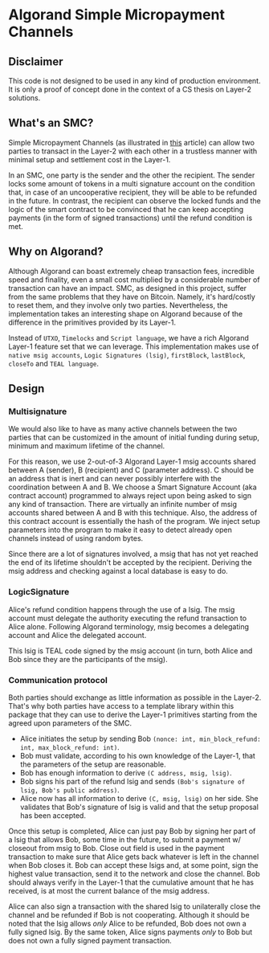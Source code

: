 # Algorand Simple Micropayment Channels

## Disclaimer
This code is not designed to be used in any kind of production environment.
It is only a proof of concept done in the context of a CS thesis on Layer-2 solutions.

## What's an SMC?
Simple Micropayment Channels (as illustrated in [this](https://doi.org/10.1007/978-3-319-21741-3_1) article) can allow
two parties to transact in the Layer-2 with each other in a trustless manner with minimal setup and settlement
cost in the Layer-1.

In an SMC, one party is the sender and the other the recipient.
The sender locks some amount of tokens in a multi signature account on the condition that, in case of an
uncooperative recipient, they will be able to be refunded in the future.
In contrast, the recipient can observe the locked funds and the logic of the smart contract to be convinced
that he can keep accepting payments (in the form of signed transactions) until the refund condition is met.

## Why on Algorand?
Although Algorand can boast extremely cheap transaction fees, incredible speed and finality, even a small cost
multiplied by a considerable number of transaction can have an impact.
SMC, as designed in this project, suffer from the same problems that they have on Bitcoin.
Namely, it's hard/costly to reset them, and they involve only two parties.
Nevertheless, the implementation takes an interesting shape on Algorand because of the difference in the
primitives provided by its Layer-1.

Instead of `UTXO`, `Timelocks` and `Script language`, we have a rich Algorand Layer-1 feature set that we can leverage.
This implementation makes use of `native msig accounts`, `Logic Signatures (lsig)`, `firstBlock`, `lastBlock`, `closeTo` and `TEAL language`.

## Design
### Multisignature
We would also like to have as many active channels between the two parties that can be
customized in the amount of initial funding during setup, minimum and maximum lifetime of the channel.

For this reason, we use 2-out-of-3 Algorand Layer-1 msig accounts shared between A (sender), B (recipient) and C (parameter address).
C should be an address that is inert and can never possibly interfere with the coordination
between A and B. We choose a Smart Signature Account (aka contract account) programmed to
always reject upon being asked to sign any kind of transaction.
There are virtually an infinite number of msig accounts shared between A and B with this technique.
Also, the address of this contract account is essentially the hash of the program.
We inject setup parameters into the program to make it easy to detect already open channels
instead of using random bytes.

Since there are a lot of signatures involved, a msig that has not yet reached the end of
its lifetime shouldn't be accepted by the recipient. Deriving the msig address and checking
against a local database is easy to do.

### LogicSignature
Alice's refund condition happens through the use of a lsig.
The msig account must delegate the authority executing the refund transaction to Alice alone. Following Algorand terminology, msig becomes a delegating account and Alice the
delegated account.

This lsig is TEAL code signed by the msig account (in turn, both Alice and Bob since they are the participants of the msig).

### Communication protocol
Both parties should exchange as little information as possible in the Layer-2.
That's why both parties have access to a template library within this package that they can
use to derive the Layer-1 primitives starting from the agreed upon parameters of the SMC.

- Alice initiates the setup by sending Bob `(nonce: int, min_block_refund: int, max_block_refund: int)`.
- Bob must validate, according to his own knowledge of the Layer-1, that
the parameters of the setup are reasonable.
- Bob has enough information to derive `(C address, msig, lsig)`.
- Bob signs his part of the refund lsig and sends `(Bob's signature of lsig, Bob's public address)`.
- Alice now has all information to derive `(C, msig, lsig)` on her side.
She validates that Bob's signature of lsig is valid and that the setup proposal has been
accepted.

Once this setup is completed, Alice can just pay Bob by signing her part of a lsig that allows Bob, some time in the future, to submit a payment w/ closeout from msig to Bob.
Close out field is used in the payment transaction to make sure that Alice gets back
whatever is left in the channel when Bob closes it.
Bob can accept these lsigs and, at some point, sign the highest value transaction, send it to the network and close the channel.
Bob should always verify in the Layer-1 that the cumulative amount that he has received,
is at most the current balance of the msig address.

Alice can also sign a transaction with the shared lsig to unilaterally close the channel and be refunded if Bob is not cooperating.
Although it should be noted that the lsig allows _only_ Alice to be refunded, Bob does not own a fully signed lsig.
By the same token, Alice signs payments _only_ to Bob but does not own a fully signed payment transaction.
